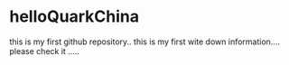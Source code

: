 # helloQuarkChina
this is my first github repository..
this is my first wite down information.... please check it .....
